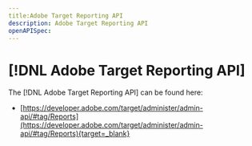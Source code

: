 ```yaml
---
title:Adobe Target Reporting API
description: Adobe Target Reporting API
openAPISpec: 
---
```


# [!DNL Adobe Target Reporting API]

The [!DNL Adobe Target Reporting API] can be found here:

* [https://developer.adobe.com/target/administer/admin-api/#tag/Reports](https://developer.adobe.com/target/administer/admin-api/#tag/Reports){target=_blank}